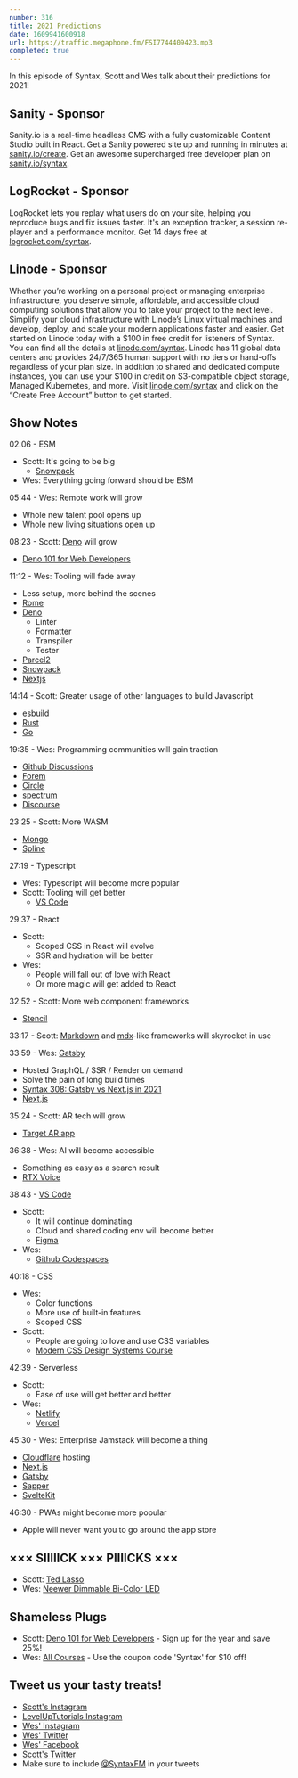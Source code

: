 ```yaml
---
number: 316
title: 2021 Predictions
date: 1609941600918
url: https://traffic.megaphone.fm/FSI7744409423.mp3
completed: true
---
```


In this episode of Syntax, Scott and Wes talk about their predictions for 2021!

## Sanity - Sponsor
Sanity.io is a real-time headless CMS with a fully customizable Content Studio built in React. Get a Sanity powered site up and running in minutes at [sanity.io/create](https://www.sanity.io/create). Get an awesome supercharged free developer plan on [sanity.io/syntax](https://www.sanity.io/syntax).

## LogRocket - Sponsor
LogRocket lets you replay what users do on your site, helping you reproduce bugs and fix issues faster. It's an exception tracker, a session re-player and a performance monitor. Get 14 days free at [logrocket.com/syntax](https://logrocket.com/syntax).

## Linode - Sponsor
Whether you’re working on a personal project or managing enterprise infrastructure, you deserve simple, affordable, and accessible cloud computing solutions that allow you to take your project to the next level. Simplify your cloud infrastructure with Linode’s Linux virtual machines and develop, deploy, and scale your modern applications faster and easier. Get started on Linode today with a $100 in free credit for listeners of Syntax. You can find all the details at [linode.com/syntax](https://linode.com/syntax). Linode has 11 global data centers and provides 24/7/365 human support with no tiers or hand-offs regardless of your plan size. In addition to shared and dedicated compute instances, you can use your $100 in credit on S3-compatible object storage, Managed Kubernetes, and more. Visit [linode.com/syntax](https://linode.com/syntax) and click on the “Create Free Account” button to get started.

## Show Notes
02:06 - ESM
* Scott: It's going to be big
  * [Snowpack](https://www.snowpack.dev/)
* Wes: Everything going forward should be ESM

05:44 - Wes: Remote work will grow
* Whole new talent pool opens up
* Whole new living situations open up

08:23 - Scott: [Deno](https://deno.land/) will grow 
* [Deno 101 for Web Developers](https://www.leveluptutorials.com/tutorials/deno-101-for-web-developers)

11:12 - Wes: Tooling will fade away
* Less setup, more behind the scenes
* [Rome](https://rome.tools/)
* [Deno](https://deno.land/)
  * Linter
  * Formatter
  * Transpiler
  * Tester
* [Parcel2](https://v2.parceljs.org/)
* [Snowpack](https://www.snowpack.dev/)
* [Nextjs](https://nextjs.org/)

14:14 - Scott: Greater usage of other languages to build Javascript
* [esbuild](https://esbuild.github.io/) 
* [Rust](https://www.rust-lang.org/)
* [Go](https://golang.org/)

19:35 - Wes: Programming communities will gain traction
* [Github Discussions](https://docs.github.com/en/free-pro-team@latest/discussions)
* [Forem](https://dev.to/t/forem)
* [Circle](https://circle.so/)
* [spectrum](https://spectrum.chat/)
* [Discourse](https://www.discourse.org/)

23:25 - Scott: More WASM
* [Mongo](https://www.mongodb.com/)
* [Spline](https://spline.design/)

27:19 - Typescript
* Wes: Typescript will become more popular
* Scott: Tooling will get better
  * [VS Code](https://code.visualstudio.com/)

29:37 - React
* Scott:
  * Scoped CSS in React will evolve
  * SSR and hydration will be better
* Wes:
  * People will fall out of love with React
  * Or more magic will get added to React

32:52 - Scott: More web component frameworks
* [Stencil](https://stenciljs.com/)

33:17 - Scott: [Markdown](https://en.wikipedia.org/wiki/Markdown) and [mdx](https://mdxjs.com/)-like frameworks will skyrocket in use

33:59 - Wes: [Gatsby](https://www.gatsbyjs.com/)
* Hosted GraphQL / SSR / Render on demand
* Solve the pain of long build times
* [Syntax 308: Gatsby vs Next.js in 2021](https://syntax.fm/show/308/gatsby-vs-next-js-in-2021)
* [Next.js](https://nextjs.org/) 

35:24 - Scott: AR tech will grow
* [Target AR app](https://www.target.com/c/see-it-in-your-space/-/N-9ciy7)

36:38 - Wes: AI will become accessible
* Something as easy as a search result
* [RTX Voice](https://www.nvidia.com/en-us/geforce/forums/broadcasting/18/361740/rtx-voice-beta/)

38:43 - [VS Code](https://code.visualstudio.com/)
* Scott:
  * It will continue dominating
  * Cloud and shared coding env will become better
  * [Figma](https://www.figma.com/)
* Wes:
  * [Github Codespaces](https://github.com/features/codespaces)

40:18 - CSS
* Wes:
  * Color functions
  * More use of built-in features
  * Scoped CSS
* Scott:
  * People are going to love and use CSS variables
  * [Modern CSS Design Systems Course](https://www.leveluptutorials.com/tutorials/modern-css-design-systems)

42:39 - Serverless
* Scott:
  * Ease of use will get better and better
* Wes:
  * [Netlify](https://www.netlify.com/)
  * [Vercel](https://vercel.com/)

45:30 - Wes: Enterprise Jamstack will become a thing
* [Cloudflare](https://www.cloudflare.com/) hosting
* [Next.js](https://nextjs.org/)
* [Gatsby](https://www.gatsbyjs.com/)
* [Sapper](https://sapper.svelte.dev/)
* [SvelteKit](https://svelte.dev/blog/whats-the-deal-with-sveltekit)

46:30 - PWAs might become more popular
* Apple will never want you to go around the app store

## ××× SIIIIICK ××× PIIIICKS ×××
* Scott: [Ted Lasso](https://tv.apple.com/us/show/ted-lasso/umc.cmc.vtoh0mn0xn7t3c643xqonfzy)
* Wes: [Neewer Dimmable Bi-Color LED](https://www.amazon.com/Neewer-Dimmable-Professional-Photography-3200-5600K/dp/B01934RL0U)

## Shameless Plugs
* Scott: [Deno 101 for Web Developers](https://www.leveluptutorials.com/pro) - Sign up for the year and save 25%!
* Wes: [All Courses](https://wesbos.com/courses/) - Use the coupon code 'Syntax' for $10 off!

## Tweet us your tasty treats!
* [Scott's Instagram](https://www.instagram.com/stolinski/)
* [LevelUpTutorials Instagram](https://www.instagram.com/LevelUpTutorials/)
* [Wes' Instagram](https://www.instagram.com/wesbos/)
* [Wes' Twitter](https://twitter.com/wesbos)
* [Wes' Facebook](https://www.facebook.com/wesbos.developer)
* [Scott's Twitter](https://twitter.com/stolinski)
* Make sure to include [@SyntaxFM](https://twitter.com/SyntaxFM) in your tweets